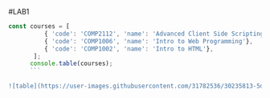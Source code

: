 #LAB1
```javascript
const courses = [
          { 'code': 'COMP2112', 'name': 'Advanced Client Side Scripting'},
          { 'code': 'COMP1006', 'name': 'Intro to Web Programming'}, 
          { 'code': 'COMP1002', 'name': 'Intro to HTML'},   
       ];
      console.table(courses);
      ```
      
![table](https://user-images.githubusercontent.com/31782536/30235813-5d316fb2-94c2-11e7-86ad-1b536736ef1b.PNG)
